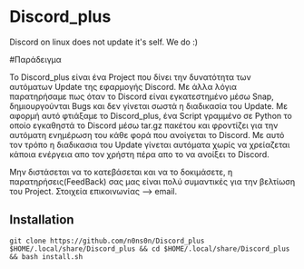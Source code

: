 # Discord_plus
Discord on linux does not update it's self.
We do :)



#Παράδειγμα


Το Discord_plus είναι ένα Project που δίνει την δυνατότητα των αυτόματων Update της εφαρμογής Discord.
Με άλλα λόγια παρατηρήσαμε πως όταν το Discord είναι εγκατεστημένο μέσω Snap, δημιουργούνται Bugs και δεν γίνεται σωστά η διαδικασία του Update.
Με αφορμή αυτό φτιάξαμε το Discord_plus, ένα Script γραμμένο σε Python το οποίο εγκαθηστά το Discord μέσω tar.gz πακέτου και φροντίζει για την αυτόματη ενημέρωση του κάθε φορά που ανοίγεται το Discord.
Με αυτό τον τρόπο η διαδικασια του Update γίνεται αυτόματα χωρίς να χρείαζεται κάποια ενέργεια απο τον χρήστη πέρα απο το να ανοίξει το Discord.

Μην διστάσεται να το κατεβάσεται και να το δοκιμάσετε, η παρατηρήσεις(FeedBack) σας μας είναι πολύ συμαντικές για την βελτίωση του Project.
Στοιχεία επικοινωνίας --> email. 





## Installation
```git clone https://github.com/n0ns0n/Discord_plus $HOME/.local/share/Discord_plus && cd $HOME/.local/share/Discord_plus && bash install.sh```
